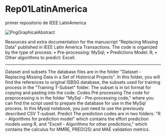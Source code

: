 # Rep01LatinAmerica
primer repositorio de IEEE LatinAmerica

![PngGraphicalAbstract](https://github.com/user-attachments/assets/a19645a7-b196-4bc4-b72c-e13abe1a2e6f)


Resources and extra documentation for the manuscript "Replacing Missing Data" published in IEEE Latin America Transactions. The code is organized by the type of process:
•	Pre-processing: MySql;
•	Predictions Model: R;
•	Other algorithms to predict: Excell.
________________________________________
Dataset and subsets
The database files are in the folder "Dataset - Replacing Missing Data in a Set of Historical Projects". In this folder, you will find the references to original ISBSG database, the subsets used for training process in the "Training T-Subset" folder. The subset is in txt format for copying and pasting into the code.
Codes
Pré processing
The code for preprocessing is in the folder "MySql - Pre-processing code," where you can find the script used to prepare the database for use in the MySql process. In this Mysql notebook, you just need to use the previously described CSV T-subset.
Predict
The prediction codes are in two folders: "R - Algorithms for prediction model" which contains the effort prediction models using R, and "Excell - Algorithms for other predictions," which contains the calculus for MMRE, PRED(25)  and MAE validation metrics.

